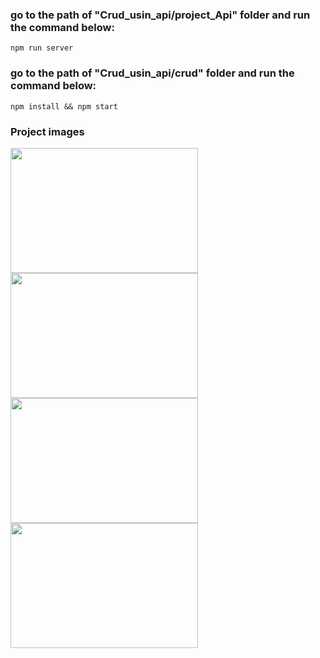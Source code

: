 
### go to the path of "Crud_usin_api/project_Api" folder and run the command below:

```
npm run server

```
### go to the path of "Crud_usin_api/crud" folder and run the command below:

```
npm install && npm start

```
### Project images

<div>
 <img src="https://user-images.githubusercontent.com/113953112/213335378-e388177f-b1c6-46cd-b344-0e36c53cb491.png" width="300" height="200" />
 <img src="https://user-images.githubusercontent.com/113953112/213336029-93918420-6f7d-4fc1-aa8c-f64028d6903c.png" width="300" height="200" />
 <img src="https://user-images.githubusercontent.com/113953112/213336110-e9012b4d-c114-462d-8d00-623cd324a1ab.png" width="300" height="200" />
 <img src="https://user-images.githubusercontent.com/113953112/213336172-b2c99777-f3f4-48be-b5d7-c97250c0a46c.png" width="300" height="200" />
 
</div>
